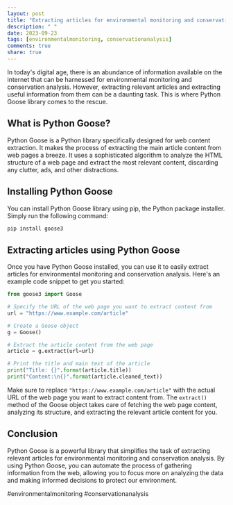 ```yaml
---
layout: post
title: "Extracting articles for environmental monitoring and conservation analysis using Python Goose"
description: " "
date: 2023-09-23
tags: [environmentalmonitoring, conservationanalysis]
comments: true
share: true
---
```


In today's digital age, there is an abundance of information available on the internet that can be harnessed for environmental monitoring and conservation analysis. However, extracting relevant articles and extracting useful information from them can be a daunting task. This is where Python Goose library comes to the rescue.

## What is Python Goose?

Python Goose is a Python library specifically designed for web content extraction. It makes the process of extracting the main article content from web pages a breeze. It uses a sophisticated algorithm to analyze the HTML structure of a web page and extract the most relevant content, discarding any clutter, ads, and other distractions.

## Installing Python Goose

You can install Python Goose library using pip, the Python package installer. Simply run the following command:

```bash
pip install goose3
```

## Extracting articles using Python Goose

Once you have Python Goose installed, you can use it to easily extract articles for environmental monitoring and conservation analysis. Here's an example code snippet to get you started:

```python
from goose3 import Goose

# Specify the URL of the web page you want to extract content from
url = "https://www.example.com/article"

# Create a Goose object
g = Goose()

# Extract the article content from the web page
article = g.extract(url=url)

# Print the title and main text of the article
print("Title: {}".format(article.title))
print("Content:\n{}".format(article.cleaned_text))
```

Make sure to replace `"https://www.example.com/article"` with the actual URL of the web page you want to extract content from. The `extract()` method of the Goose object takes care of fetching the web page content, analyzing its structure, and extracting the relevant article content for you.

## Conclusion

Python Goose is a powerful library that simplifies the task of extracting relevant articles for environmental monitoring and conservation analysis. By using Python Goose, you can automate the process of gathering information from the web, allowing you to focus more on analyzing the data and making informed decisions to protect our environment.

#environmentalmonitoring #conservationanalysis